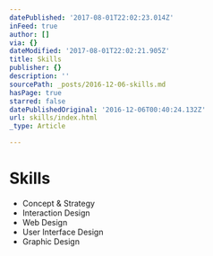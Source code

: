 ```yaml
---
datePublished: '2017-08-01T22:02:23.014Z'
inFeed: true
author: []
via: {}
dateModified: '2017-08-01T22:02:21.905Z'
title: Skills
publisher: {}
description: ''
sourcePath: _posts/2016-12-06-skills.md
hasPage: true
starred: false
datePublishedOriginal: '2016-12-06T00:40:24.132Z'
url: skills/index.html
_type: Article

---
```

# Skills

* Concept & Strategy
* Interaction Design
* Web Design
* User Interface Design
* Graphic Design